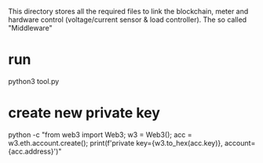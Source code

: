 This directory stores all the required files to link the blockchain, meter and hardware control (voltage/current sensor & load controller). The so called "Middleware"
# run
python3 tool.py

# create new private key
python -c "from web3 import Web3; w3 = Web3(); acc = w3.eth.account.create(); print(f'private key={w3.to_hex(acc.key)}, account={acc.address}')"